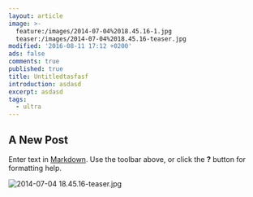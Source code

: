 ```yaml
---
layout: article
image: >-
  feature:/images/2014-07-04%2018.45.16-1.jpg
  teaser:/images/2014-07-04%2018.45.16-teaser.jpg
modified: '2016-08-11 17:12 +0200'
ads: false
comments: true
published: true
title: Untitledtasfasf
introduction: asdasd
excerpt: asdasd
tags:
  - ultra
---
```

## A New Post

Enter text in [Markdown](http://daringfireball.net/projects/markdown/). Use the toolbar above, or click the **?** button for formatting help.

![2014-07-04 18.45.16-teaser.jpg]({{site.baseurl}}/images/2014-07-04%2018.45.16-teaser.jpg)